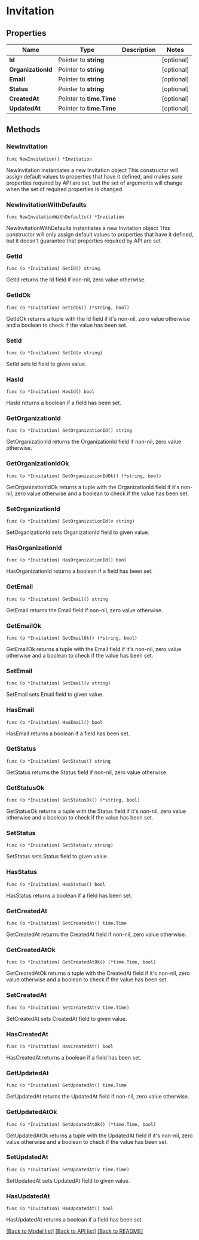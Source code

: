 # Invitation

## Properties

Name | Type | Description | Notes
------------ | ------------- | ------------- | -------------
**Id** | Pointer to **string** |  | [optional] 
**OrganizationId** | Pointer to **string** |  | [optional] 
**Email** | Pointer to **string** |  | [optional] 
**Status** | Pointer to **string** |  | [optional] 
**CreatedAt** | Pointer to **time.Time** |  | [optional] 
**UpdatedAt** | Pointer to **time.Time** |  | [optional] 

## Methods

### NewInvitation

`func NewInvitation() *Invitation`

NewInvitation instantiates a new Invitation object
This constructor will assign default values to properties that have it defined,
and makes sure properties required by API are set, but the set of arguments
will change when the set of required properties is changed

### NewInvitationWithDefaults

`func NewInvitationWithDefaults() *Invitation`

NewInvitationWithDefaults instantiates a new Invitation object
This constructor will only assign default values to properties that have it defined,
but it doesn't guarantee that properties required by API are set

### GetId

`func (o *Invitation) GetId() string`

GetId returns the Id field if non-nil, zero value otherwise.

### GetIdOk

`func (o *Invitation) GetIdOk() (*string, bool)`

GetIdOk returns a tuple with the Id field if it's non-nil, zero value otherwise
and a boolean to check if the value has been set.

### SetId

`func (o *Invitation) SetId(v string)`

SetId sets Id field to given value.

### HasId

`func (o *Invitation) HasId() bool`

HasId returns a boolean if a field has been set.

### GetOrganizationId

`func (o *Invitation) GetOrganizationId() string`

GetOrganizationId returns the OrganizationId field if non-nil, zero value otherwise.

### GetOrganizationIdOk

`func (o *Invitation) GetOrganizationIdOk() (*string, bool)`

GetOrganizationIdOk returns a tuple with the OrganizationId field if it's non-nil, zero value otherwise
and a boolean to check if the value has been set.

### SetOrganizationId

`func (o *Invitation) SetOrganizationId(v string)`

SetOrganizationId sets OrganizationId field to given value.

### HasOrganizationId

`func (o *Invitation) HasOrganizationId() bool`

HasOrganizationId returns a boolean if a field has been set.

### GetEmail

`func (o *Invitation) GetEmail() string`

GetEmail returns the Email field if non-nil, zero value otherwise.

### GetEmailOk

`func (o *Invitation) GetEmailOk() (*string, bool)`

GetEmailOk returns a tuple with the Email field if it's non-nil, zero value otherwise
and a boolean to check if the value has been set.

### SetEmail

`func (o *Invitation) SetEmail(v string)`

SetEmail sets Email field to given value.

### HasEmail

`func (o *Invitation) HasEmail() bool`

HasEmail returns a boolean if a field has been set.

### GetStatus

`func (o *Invitation) GetStatus() string`

GetStatus returns the Status field if non-nil, zero value otherwise.

### GetStatusOk

`func (o *Invitation) GetStatusOk() (*string, bool)`

GetStatusOk returns a tuple with the Status field if it's non-nil, zero value otherwise
and a boolean to check if the value has been set.

### SetStatus

`func (o *Invitation) SetStatus(v string)`

SetStatus sets Status field to given value.

### HasStatus

`func (o *Invitation) HasStatus() bool`

HasStatus returns a boolean if a field has been set.

### GetCreatedAt

`func (o *Invitation) GetCreatedAt() time.Time`

GetCreatedAt returns the CreatedAt field if non-nil, zero value otherwise.

### GetCreatedAtOk

`func (o *Invitation) GetCreatedAtOk() (*time.Time, bool)`

GetCreatedAtOk returns a tuple with the CreatedAt field if it's non-nil, zero value otherwise
and a boolean to check if the value has been set.

### SetCreatedAt

`func (o *Invitation) SetCreatedAt(v time.Time)`

SetCreatedAt sets CreatedAt field to given value.

### HasCreatedAt

`func (o *Invitation) HasCreatedAt() bool`

HasCreatedAt returns a boolean if a field has been set.

### GetUpdatedAt

`func (o *Invitation) GetUpdatedAt() time.Time`

GetUpdatedAt returns the UpdatedAt field if non-nil, zero value otherwise.

### GetUpdatedAtOk

`func (o *Invitation) GetUpdatedAtOk() (*time.Time, bool)`

GetUpdatedAtOk returns a tuple with the UpdatedAt field if it's non-nil, zero value otherwise
and a boolean to check if the value has been set.

### SetUpdatedAt

`func (o *Invitation) SetUpdatedAt(v time.Time)`

SetUpdatedAt sets UpdatedAt field to given value.

### HasUpdatedAt

`func (o *Invitation) HasUpdatedAt() bool`

HasUpdatedAt returns a boolean if a field has been set.


[[Back to Model list]](../README.md#documentation-for-models) [[Back to API list]](../README.md#documentation-for-api-endpoints) [[Back to README]](../README.md)


